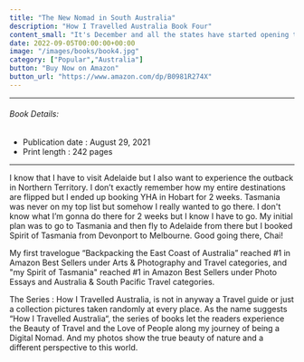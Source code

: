 ```yaml
---
title: "The New Nomad in South Australia"
description: "How I Travelled Australia Book Four"
content_small: "It's December and all the states have started opening the borders. Although my initial plan was to stay in the Blue Mountains for a week or two to learn abseiling or move to the coast to learn open water diving, I stumbled upon the idea that I can actually move out of state for a month. Since my roommate could not confirm the plans for our road trip to Adelaide, I have once again got the opportunity to go for a solo trip. Only this time, I skipped planning at all."
date: 2022-09-05T00:00:00+00:00
image: "/images/books/book4.jpg"
category: ["Popular","Australia"]
button: "Buy Now on Amazon"
button_url: "https://www.amazon.com/dp/B0981R274X"
---
```

-----

###### Book Details:

- Publication date : August 29, 2021
- Print length : 242 pages 

-----
 
I know that I have to visit Adelaide but I also want to experience the outback in Northern Territory. I don’t exactly remember how my entire destinations are flipped but I ended up booking YHA in Hobart for 2 weeks. Tasmania was never on my top list but somehow I really wanted to go there. I don't know what I’m gonna do there for 2 weeks but I know I have to go. My initial plan was to go to Tasmania and then fly to Adelaide from there but I booked Spirit of Tasmania from Devonport to Melbourne. Good going there, Chai!

My first travelogue “Backpacking the East Coast of Australia” reached #1 in Amazon Best Sellers under Arts & Photography and Travel categories, and "my Spirit of Tasmania" reached #1 in Amazon Best Sellers under Photo Essays and Australia & South Pacific Travel categories.

The Series : How I Travelled Australia, is not in anyway a Travel guide or just a collection pictures taken randomly at every place. As the name suggests “How I Travelled Australia“, the series of books let the readers experience the Beauty of Travel and the Love of People along my journey of being a Digital Nomad. And my photos show the true beauty of nature and a different perspective to this world.